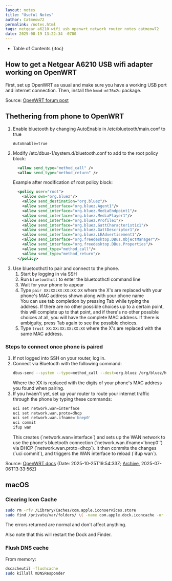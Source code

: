 ```yaml
---
layout: notes
title: "Useful Notes"
author: Catmeow72
permalink: /notes.html
tags: netgear a6210 wifi usb openwrt network router notes catmeow72
date: 2025-08-19 13:22:34 -0700
---
```


* Table of Contents
{:toc}

## How to get a Netgear A6210 USB wifi adapter working on OpenWRT
First, set up OpenWRT as usual and make sure you have a working USB port and internet connection. Then, install the `kmod-mt76x2u` package.

Source: [OpenWRT forum post](https://forum.openwrt.org/t/openwrt-not-support-netgear-a6210/126000/8)

## Thethering from phone to OpenWRT
1. Enable bluetooth by changing AutoEnable in /etc/bluetooth/main.conf to true
    ```
    AutoEnable=true
    ```
2. Modify /etc/dbus-1/system.d/bluetooth.conf to add to the root policy block:
    ```xml
      <allow send_type="method_call" />
      <allow send_type="method_return" />
    ```
    Example after modification of root policy block:
    ```xml
      <policy user="root">
        <allow own="org.bluez"/>
        <allow send_destination="org.bluez"/>
        <allow send_interface="org.bluez.Agent1"/>
        <allow send_interface="org.bluez.MediaEndpoint1"/>
        <allow send_interface="org.bluez.MediaPlayer1"/>
        <allow send_interface="org.bluez.Profile1"/>
        <allow send_interface="org.bluez.GattCharacteristic1"/>
        <allow send_interface="org.bluez.GattDescriptor1"/>
        <allow send_interface="org.bluez.LEAdvertisement1"/>
        <allow send_interface="org.freedesktop.DBus.ObjectManager"/>
        <allow send_interface="org.freedesktop.DBus.Properties"/>
        <allow send_type="method_call"/>
        <allow send_type="method_return"/>
      </policy>
    ```
3. Use bluetoothctl to pair and connect to the phone.
    1. Start by logging in via SSH
    2. Run `bluetoothctl` to enter the bluetoothctl command line
    3. Wait for your phone to appear
    4. Type `pair XX:XX:XX:XX:XX:XX` where the X's are replaced with your phone's MAC address shown along with your phone name
        <div class="tip">
            You can use tab completion by pressing <span class="key">Tab</span> while typing the address.
            If there are no other possible choices up to a certain point, this will complete up to that point,
            and if there's no other possible choices at all, you will have the complete MAC address.
            If there is ambiguity, press <span class="key">Tab</span> again to see the possible choices.
        </div>
    5. Type `trust XX:XX:XX:XX:XX:XX` where the X's are replaced with the same MAC address.
### Steps to connect once phone is paired
1. If not logged into SSH on your router, log in.
2. Connect via Bluetooth with the following command:
    ```sh
    dbus-send --system --type=method_call --dest=org.bluez /org/bluez/hci0/dev_XX_XX_XX_XX_XX_XX org.bluez.Network1.Connect string:'NAP'
    ```
    Where the XX is replaced with the digits of your phone's MAC address you found when pairing.
3. If you hvaen't yet, set up your router to route your internet traffic through the phone by typing these commands:
    ```sh
    uci set network.wan=interface
    uci set network.wan.proto=dhcp
    uci set network.wan.ifname='bnep0'
    uci commit
    ifup wan
    ```
    <div class="command-desc">
        This creates (`network.wan=interface`) and sets up the WAN network to use the phone's bluetooth connection (`network.wan.ifname='bnep0'`) via DHCP (`network.wan.proto=dhcp`).
        It then commits the changes (`uci commit`), and triggers the WAN interface to reload (`ifup wan`).
    </div>
Source: [OpenWRT docs](openwrt.org/docs/guide-user/hardware/bluetooth/bluetooth.tether) (Date: <span class="date">2025-10-25T19:54:33Z</span>; [Archive](https://web.archive.org/web/20250706143356/openwrt.org/docs/guide-user/hardware/bluetooth/bluetooth.tether), <span class="date">2025-07-06T13:33:56Z</span>)

## macOS
### Clearing Icon Cache
```sh
sudo rm -rfv /Library/Caches/com.apple.iconservices.store
sudo find /private/var/folders/ \( -name com.apple.dock.iconcache -or -name com.apple.iconservices \) -exec rm -rfv {} \; ; sleep 3;sudo touch /Applications/* ; killall Dock; killall Finder
```
The errors returned are normal and don't affect anything.

Also note that this will restart the Dock and Finder.
### Flush DNS cache
From memory:
```sh
dscacheutil -flushcache
sudo killall mDNSResponder
```
